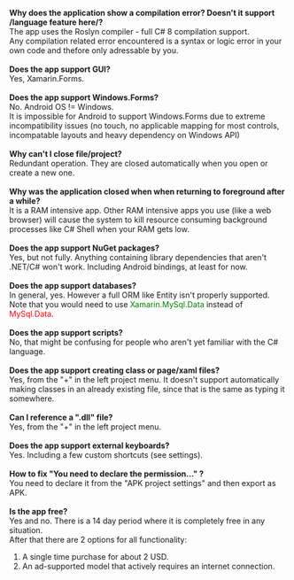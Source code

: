 <b>Why does the application show a compilation error? Doesn't it support /language feature here/?</b><br/>
The app uses the Roslyn compiler - full C# 8 compilation support.<br/>
Any compilation related error encountered is a syntax or logic error in your own code and thefore only adressable by you.<br/>
<br/>
<b>Does the app support GUI?</b><br/>
Yes, Xamarin.Forms.<br/>
<br/>
<b>Does the app support Windows.Forms?</b><br/>
No. Android OS != Windows.<br/>
It is impossible for Android to support Windows.Forms due to extreme incompatibility issues (no touch, no applicable mapping for most controls, incompatable layouts and heavy dependency on Windows API)<br/>
<br/>
<b>Why can't I close file/project?</b><br/>
Redundant operation. They are closed automatically when you open or create a new one.<br/>
<br/>
<b>Why was the application closed when when returning to foreground after a while?</b><br/>
It is a RAM intensive app. Other RAM intensive apps you use (like a web browser) will cause the system to kill resource consuming background processes like C# Shell when your RAM gets low.<br/>
<br/>
<b>Does the app support NuGet packages?</b><br/>
Yes, but not fully. Anything containing library dependencies that aren't .NET/C# won't work. Including Android bindings, at least for now.<br/>
<br/>
<b>Does the app support databases?</b><br/>
In general, yes. However a full ORM like Entity isn't properly supported.<br/>
Note that you would need to use <font color='green'>Xamarin.MySql.Data</font> instead of <font color='red'>MySql.Data</font>.<br/>
<br/>
<b>Does the app support scripts?</b><br/>
No, that might be confusing for people who aren't yet familiar with the C# language.<br/>
<br/>
<b>Does the app support creating class or page/xaml files?</b><br/>
Yes, from the "+" in the left project menu. It doesn't support automatically making classes in an already existing file, since that is the same as typing it somewhere.<br/>
<br/>
<b>Can I reference a ".dll" file?</b><br/>
Yes, from the "+" in the left project menu.<br/>
<br/>
<b>Does the app support external keyboards?</b><br/>
Yes. Including a few custom shortcuts (see settings).<br/>
<br/>
<b>How to fix "You need to declare the permission..." ?</b><br/>
You need to declare it from the "APK project settings" and then export as APK.<br/>
<br/>
<b>Is the app free?</b><br/>
Yes and no. There is a 14 day period where it is completely free in any situation.<br/>
After that there are 2 options for all functionality:<br/>
   1. A single time purchase for about 2 USD.<br/>
   2. An ad-supported model that actively requires an internet connection.
